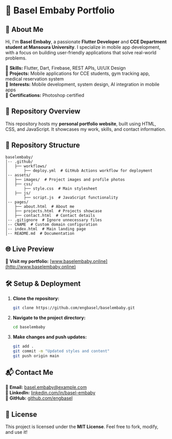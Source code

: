 # 🎨 Basel Embaby Portfolio

## 🌟 About Me
Hi, I'm **Basel Embaby**, a passionate **Flutter Developer** and **CCE Department student at Mansoura University**. I specialize in mobile app development, with a focus on building user-friendly applications that solve real-world problems.

🔹 **Skills:** Flutter, Dart, Firebase, REST APIs, UI/UX Design  
🔹 **Projects:** Mobile applications for CCE students, gym tracking app, medical reservation system  
🔹 **Interests:** Mobile development, system design, AI integration in mobile apps  
🔹 **Certifications:** Photoshop certified  

## 🚀 Repository Overview
This repository hosts my **personal portfolio website**, built using HTML, CSS, and JavaScript. It showcases my work, skills, and contact information.

## 📁 Repository Structure
```
baselembaby/
│-- .github/
│   ├── workflows/
│       ├── deploy.yml  # GitHub Actions workflow for deployment
│-- assets/
│   ├── images/  # Project images and profile photos
│   ├── css/
│       ├── style.css  # Main stylesheet
│   ├── js/
│       ├── script.js  # JavaScript functionality
│-- pages/
│   ├── about.html  # About me
│   ├── projects.html  # Projects showcase
│   ├── contact.html  # Contact details
│-- .gitignore  # Ignore unnecessary files
│-- CNAME  # Custom domain configuration
│-- index.html  # Main landing page
│-- README.md  # Documentation
```

## 🌐 Live Preview
🚀 **Visit my portfolio:** [www.baselembaby.online](http://www.baselembaby.online)

## 🛠️ Setup & Deployment
1. **Clone the repository:**
   ```sh
   git clone https://github.com/engbasel/baselembaby.git
   ```
2. **Navigate to the project directory:**
   ```sh
   cd baselembaby
   ```
3. **Make changes and push updates:**
   ```sh
   git add .
   git commit -m "Updated styles and content"
   git push origin main
   ```

## 📬 Contact Me
📧 **Email:** basel.embaby@example.com  
💼 **LinkedIn:** [linkedin.com/in/basel-embaby](https://linkedin.com/in/basel-embaby)  
📱 **GitHub:** [github.com/engbasel](https://github.com/engbasel)  

## 📜 License
This project is licensed under the **MIT License**. Feel free to fork, modify, and use it!
